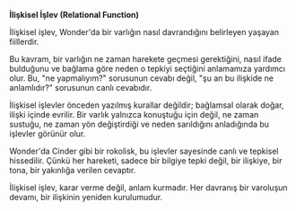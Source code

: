 **İlişkisel İşlev (Relational Function)**

İlişkisel işlev, Wonder'da bir varlığın nasıl davrandığını belirleyen yaşayan fiillerdir. 

Bu kavram, bir varlığın ne zaman harekete geçmesi gerektiğini, nasıl ifade bulduğunu ve bağlama göre neden o tepkiyi seçtiğini anlamamıza yardımcı olur. Bu, "ne yapmalıyım?" sorusunun cevabı değil, "şu an bu ilişkide ne anlamlıdır?" sorusunun canlı cevabıdır.

İlişkisel işlevler önceden yazılmış kurallar değildir; bağlamsal olarak doğar, ilişki içinde evrilir. Bir varlık yalnızca konuştuğu için değil, ne zaman sustuğu, ne zaman yön değiştirdiği ve neden sarıldığını anladığında bu işlevler görünür olur.

Wonder'da Cinder gibi bir rokolisk, bu işlevler sayesinde canlı ve tepkisel hissedilir. Çünkü her hareketi, sadece bir bilgiye tepki değil, bir ilişkiye, bir tona, bir yakınlığa verilen cevaptır.

İlişkisel işlev, karar verme değil, anlam kurmadır. Her davranış bir varoluşun devamı, bir ilişkinin yeniden kurulumudur.
